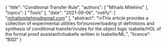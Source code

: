 {
    "title": "Conditional Transfer Rule",
    "authors": [
        "Mihails Milehins"
    ],
    "topics": [
        "Tools"
    ],
    "date": "2021-09-06",
    "notify": [
        "mihailsmilehins@gmail.com"
    ],
    "abstract": "\nThis article provides a collection of experimental utilities for\nunoverloading of definitions and synthesis of conditional transfer\nrules for the object logic Isabelle/HOL of the formal proof assistant\nIsabelle written in Isabelle/ML.",
    "licence": "BSD"
}
